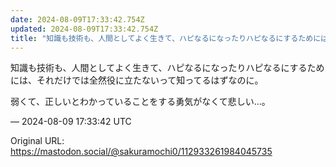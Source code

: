 ```yaml
---
date: 2024-08-09T17:33:42.754Z
updated: 2024-08-09T17:33:42.754Z
title: "知識も技術も、人間としてよく生きて、ハピなるになったりハピなるにするためには、そ[...]"
---
```


<p>知識も技術も、人間としてよく生きて、ハピなるになったりハピなるにするためには、それだけでは全然役に立たないって知ってるはずなのに。</p><p>弱くて、正しいとわかっていることをする勇気がなくて悲しい…。</p>

&mdash; 2024-08-09 17:33:42 UTC

Original URL: https://mastodon.social/@sakuramochi0/112933261984045735
